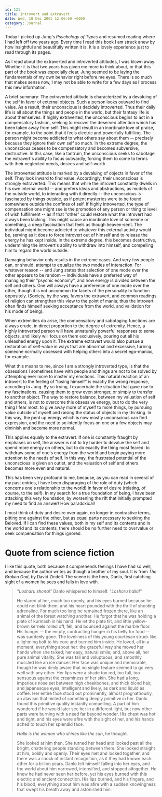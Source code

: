 ```yaml
---
id: 121
title: Introvert and extravert
date: Wed, 10 Dec 2003 12:00:00 +0000
category: Journal
---
```


Today I picked up Jung's *Psychology of Types* and resumed reading where I
had left off two years ago.  Every time I read this book I am struck
anew by how insightful and beautifully written it is.  It is a lovely
experience just to read through its pages.

As I read about the extraverted and introverted attitudes, I was blown
away.  Whether it is that two years has given me more to think about, or
that this part of the book was especially clear, Jung seemed to be
laying the fundamentals of my own behavior right before me eyes.  There
is so much that makes sense now, I may not be able to write for a few
days as I process this new information.

A brief summary: The extraverted attitude is characterized by a
devaluing of the self in favor of external objects.  Such a person looks
outward to find value.  As a result, their unconscious is decidely
introverted.  Thus their daily life is all about the things and people
in the world, but their fantasy life is about themselves.  If highly
extraverted, the unconscious begins to act in a compensatory fashion,
seeking to recover the deserved attention which has been taken away from
self.  This might result in an inordinate love of praise, for example,
to the point that it feels electric and powerfully fulfilling.  The
person might become addicted to what others say about them -- precisely
because they ignore their own self so much.  In the extreme degree, the
unconscious ceases to be compensatory and becomes subversive,
destructive.  In this case, like a tantrum, the unconscious seeks to
sabotage the extravert's ability to focus outwardly, forcing them to
come to terms with their neglected needs, desires and self-worth.

The introverted attitude is marked by a devaluing of objects in favor of
the self.  They look inward to find value.  Accordingly, their
unconscious is strongly extraverted.  This means that while the
introvert constantly dwells in his own internal world -- and prefers
ideas and abstractions, as models of the outside world, to interacting
with it directly -- the unconscious is fascinated by things outside, as
if potent mysteries were to be found somewhere outside the confines of
self.  If highly introverted, the type of compensation one might see is
the promotion of any person or thing to level of wish fulfillment -- as
if that "other" could restore what the introvert had always been
lacking.  This might cause an inordinate love of someone or something, a
deep fascination that feels as though heaven-sent.  The individual might
become addicted to whatever this external activity would be, serving as
it does to force introvert out of himself and to release the energy he
has kept inside.  In the extreme degree, this becomes destructive,
undermining the introvert's ability to withdraw into himself, and
compelling him to regard the world outside.

Damaging behavior only results in the extreme cases.  And very few
people can, or should, attempt to equalize the two modes of interaction.
For whatever reason -- and Jung states that selection of one mode over
the other appears to be random -- individuals have a preferred way of
managing their "psychic economy", and how energy is divided between the
self and others.  One will always have a preference of one mode over the
other, though it is not uncommon for facets of the personality to
function oppositely.  (Society, by the way, favors the extravert, and
common readings of religion can strengthen this view to the point of
mania; thus the introvert often finds himself seeking acceptance from
the world, and validation for his mode of being).

When extremities do arise, the compensatory and sabotaging functions are
always crude, in direct proportion to the degree of extremity.  Hence, a
highly introverted person will have unnaturally powerful responses to
some objects, and likely will focus on them exclusively, pouring out all
his unleashed energy upon it.  The extreme extravert would also pursue a
restoration of self-value in ways that are abnormal and excessive,
turning someone normally obsessed with helping others into a secret
ego-maniac, for example.

What this means to me, since I am a strongly introverted type, is that
the obsessions I sometimes have with people and things are not to be
solved by attempting ever more to master my emotions.  This natural
reaction of an introvert to the feeling of "losing himself" is exactly
the wrong response, according to Jung.  By so trying, I exacerbate the
situation that gave rise to my fascinations, causing them to grow even
stronger, or simply to transfer to another object.  The way to restore
balance, between my valuation of self and others, is not to overcome
this obsessive energy, but to do the very thing I fear most: to give
away more of myself to more things, by pursuing value outside of myself
and raising the status of objects in my thinking.  In this way, the pent
up energy which is now mostly unconscious can find expression, and the
need to so intently focus on one or a few objects may diminish and
become more normal.

This applies equally to the extravert.  If one is constantly fraught by
emphases on self, the answer is not to try harder to devalue the self
and spend more energy on others, but to do exactly the thing most
feared: to withdraw some of one's energy from the world and begin paying
more attention to the needs of self.  In this way, the frustrated
potential of the unconscious is given an outlet, and the valuation of
self and others becomes more even and natural.

This has been very profound to me, because, as you can read in several
of my past entries, I have been disparaging of the role of duty (which
concerns one's relationship to the world) in favor of desire (relating,
of course, to the self).  In my search for a true foundation of being, I
have been attacking this very foundation, by worsening the rift that
initially prompted my need to find an answer!  How paradoxical!

I must think of duty and desire over again, no longer in contrastive
terms, pitting one against the other, but as equal parts necessary to
seeking the Beloved.  If I can find these values, both in my self and
its contents and in the world and its contents, there should be no
further need to overvalue or seek compensation for things ignored.

# Quote from science fiction

I like this quote, both because it comprehends feelings I have had so
well, and because the author writes as though a brother of my soul.  It
is from *The Broken God*, by David Zindell.  The scene is the hero, Danlo,
first catching sight of a women he sees and falls in love with.

> "*Losharu shona!*" Danlo whispered to himself.  "*Losharu halla!*"
> 
> He stared at her, much too openly, and his eyes burned because he
> could not blink them, and his heart pounded with the thrill of
> shooting adrenaline.  For much too long he remained frozen there, like
> an animal of the forest watching another.  He forgot that he was
> holding a plate of kurmash in his hand.  He let the plate tilt, and
> little yellow-brown kernels rolled off, fell, and bounced against the
> marble floor.  His hunger -- the empty, contracting hunger in his
> belly for food -- was suddenly gone.  The loveliness of this young
> courtesan struck like a lightning bolt to his core and burned him
> inside.  He loved, all in a moment, everything about her: the graceful
> way she moved her hands when she talked; her easy, natural smile; and,
> above all, her pure animal vitality.  She was tall and voluptuous, and
> smoothly muscled like an ice dancer.  Her face was unique and
> memorable, though he was dimly aware that no single feature seemed to
> go very well with any other.  Her lips were a shade too red, too full,
> too sensuous against the creaminess of her skin.  She had a long,
> imperious nose set between high cheekbones, and thick blond hair, and
> japanesque eyes, intelligent and lively, as dark and liquid as coffee.
> Her entire face stood out prominently, almost prognathously, an
> atavism that hinted of something deeply primitive in her.  Danlo found
> this primitive quality instantly compelling.  A part of him wondered
> if he would later see her in a different light, but now other parts
> were burning with a need far beyond wonder.  His chest was hot and
> tight, and his eyes were afire with the sight of her, and his hands
> ached to touch her splendid face.
> 
> *Halla is the woman who shines like the sun*, he thought.
> 
> She looked at him then.  She turned her head and looked past all the
> bright, chattering people standing between them.  She looked straight
> at him, boldly and openly.  Their eyes met and locked together, and
> there was a shock of instant recognition, as if they had known each
> other for a billion years.  Danlo felt himself falling into her eyes,
> and the world about him narrowed, intensified, and stopped altogether.
> He knew he had never seen her before, yet his eyes burned with this
> electric and ancient connection.  His lips burned, and his fingers,
> and his blood; everything about him was afire with a sudden
> knowingness that swept his breath away and astonished him.


